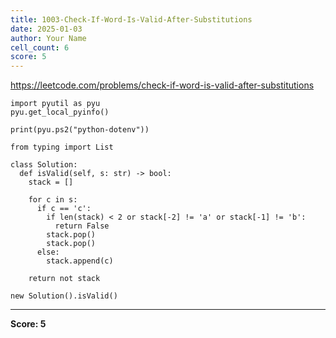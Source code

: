 ```yaml
---
title: 1003-Check-If-Word-Is-Valid-After-Substitutions
date: 2025-01-03
author: Your Name
cell_count: 6
score: 5
---
```


https://leetcode.com/problems/check-if-word-is-valid-after-substitutions


```
import pyutil as pyu
pyu.get_local_pyinfo()
```


```
print(pyu.ps2("python-dotenv"))
```


```
from typing import List
```


```
class Solution:
  def isValid(self, s: str) -> bool:
    stack = []

    for c in s:
      if c == 'c':
        if len(stack) < 2 or stack[-2] != 'a' or stack[-1] != 'b':
          return False
        stack.pop()
        stack.pop()
      else:
        stack.append(c)

    return not stack
```


```
new Solution().isValid()
```


---
**Score: 5**
